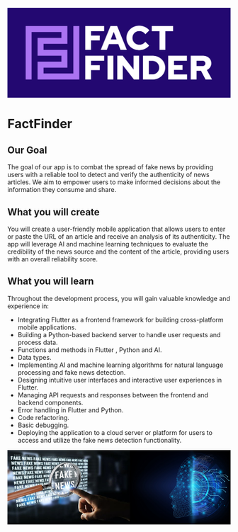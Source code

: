 ![App FactFinder Banner](Images/FactFinder.png)

# FactFinder

## Our Goal

The goal of our app is to combat the spread of fake news by providing users with a reliable tool to detect and verify the authenticity of news articles. We aim to empower users to make informed decisions about the information they consume and share.


## What you will create

You will create a user-friendly mobile application that allows users to enter or paste the URL of an article and receive an analysis of its authenticity. The app will leverage AI and machine learning techniques to evaluate the credibility of the news source and the content of the article, providing users with an overall reliability score.

## What you will learn

Throughout the development process, you will gain valuable knowledge and experience in:

* Integrating Flutter as a frontend framework for building cross-platform mobile applications.
* Building a Python-based backend server to handle user requests and process data.
* Functions and methods in Flutter , Python and AI. 
* Data types.
* Implementing AI and machine learning algorithms for natural language processing and fake news detection.
* Designing intuitive user interfaces and interactive user experiences in Flutter.
* Managing API requests and responses between the frontend and backend components.
* Error handling in Flutter and Python.
* Code refactoring.
* Basic debugging.
* Deploying the application to a cloud server or platform for users to access and utilize the fake news detection functionality.


![End Banner](Images/Background.png)

